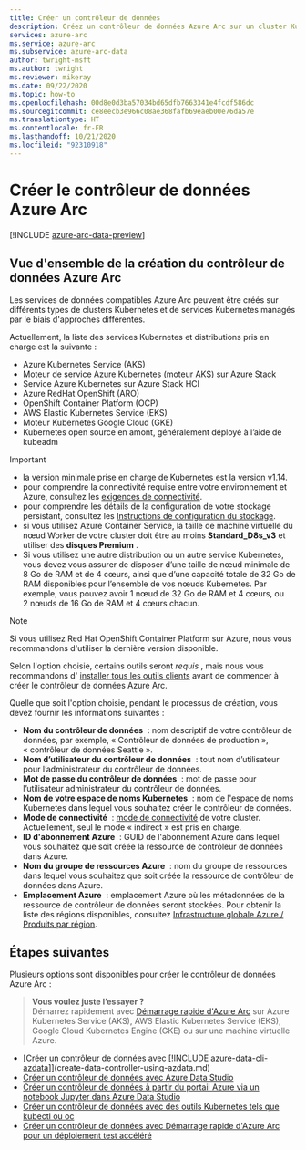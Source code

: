 ```yaml
---
title: Créer un contrôleur de données
description: Créez un contrôleur de données Azure Arc sur un cluster Kubernetes à nœuds multiples standard que vous avez déjà déployé.
services: azure-arc
ms.service: azure-arc
ms.subservice: azure-arc-data
author: twright-msft
ms.author: twright
ms.reviewer: mikeray
ms.date: 09/22/2020
ms.topic: how-to
ms.openlocfilehash: 00d8e0d3ba57034bd65dfb7663341e4fcdf586dc
ms.sourcegitcommit: ce8eecb3e966c08ae368fafb69eaeb00e76da57e
ms.translationtype: HT
ms.contentlocale: fr-FR
ms.lasthandoff: 10/21/2020
ms.locfileid: "92310918"
---
```

# <a name="create-the-azure-arc-data-controller"></a>Créer le contrôleur de données Azure Arc

[!INCLUDE [azure-arc-data-preview](../../../includes/azure-arc-data-preview.md)]

## <a name="overview-of-creating-the-azure-arc-data-controller"></a>Vue d'ensemble de la création du contrôleur de données Azure Arc

Les services de données compatibles Azure Arc peuvent être créés sur différents types de clusters Kubernetes et de services Kubernetes managés par le biais d'approches différentes.

Actuellement, la liste des services Kubernetes et distributions pris en charge est la suivante :

- Azure Kubernetes Service (AKS)
- Moteur de service Azure Kubernetes (moteur AKS) sur Azure Stack
- Service Azure Kubernetes sur Azure Stack HCI
- Azure RedHat OpenShift (ARO)
- OpenShift Container Platform (OCP)
- AWS Elastic Kubernetes Service (EKS)
- Moteur Kubernetes Google Cloud (GKE)
- Kubernetes open source en amont, généralement déployé à l’aide de kubeadm

> [!IMPORTANT]
> * la version minimale prise en charge de Kubernetes est la version v1.14.
> * pour comprendre la connectivité requise entre votre environnement et Azure, consultez les [exigences de connectivité](connectivity.md).
> * pour comprendre les détails de la configuration de votre stockage persistant, consultez les [Instructions de configuration du stockage](storage-configuration.md).
> * si vous utilisez Azure Container Service, la taille de machine virtuelle du nœud Worker de votre cluster doit être au moins **Standard_D8s_v3** et utiliser des **disques Premium** . 
> * Si vous utilisez une autre distribution ou un autre service Kubernetes, vous devez vous assurer de disposer d’une taille de nœud minimale de 8 Go de RAM et de 4 cœurs, ainsi que d’une capacité totale de 32 Go de RAM disponibles pour l’ensemble de vos nœuds Kubernetes. Par exemple, vous pouvez avoir 1 nœud de 32 Go de RAM et 4 cœurs, ou 2 nœuds de 16 Go de RAM et 4 cœurs chacun.

> [!NOTE]
> Si vous utilisez Red Hat OpenShift Container Platform sur Azure, nous vous recommandons d'utiliser la dernière version disponible.

Selon l'option choisie, certains outils seront _requis_ , mais nous vous recommandons d' [installer tous les outils clients](./install-client-tools.md) avant de commencer à créer le contrôleur de données Azure Arc.

Quelle que soit l'option choisie, pendant le processus de création, vous devez fournir les informations suivantes :

- **Nom du contrôleur de données**  : nom descriptif de votre contrôleur de données, par exemple, « Contrôleur de données de production », « contrôleur de données Seattle ».
- **Nom d’utilisateur du contrôleur de données**  : tout nom d’utilisateur pour l’administrateur du contrôleur de données.
- **Mot de passe du contrôleur de données**  : mot de passe pour l’utilisateur administrateur du contrôleur de données.
- **Nom de votre espace de noms Kubernetes**  : nom de l'espace de noms Kubernetes dans lequel vous souhaitez créer le contrôleur de données.
- **Mode de connectivité**  : [mode de connectivité](./connectivity.md) de votre cluster. Actuellement, seul le mode « indirect » est pris en charge.
- **ID d'abonnement Azure**  : GUID de l'abonnement Azure dans lequel vous souhaitez que soit créée la ressource de contrôleur de données dans Azure.
- **Nom du groupe de ressources Azure**  : nom du groupe de ressources dans lequel vous souhaitez que soit créée la ressource de contrôleur de données dans Azure.
- **Emplacement Azure**  : emplacement Azure où les métadonnées de la ressource de contrôleur de données seront stockées. Pour obtenir la liste des régions disponibles, consultez [Infrastructure globale Azure / Produits par région](https://azure.microsoft.com/global-infrastructure/services/?products=azure-arc).

## <a name="next-steps"></a>Étapes suivantes

Plusieurs options sont disponibles pour créer le contrôleur de données Azure Arc :

> **Vous voulez juste l’essayer ?**  
> Démarrez rapidement avec [Démarrage rapide d'Azure Arc](https://github.com/microsoft/azure_arc#azure-arc-enabled-data-services) sur Azure Kubernetes Service (AKS), AWS Elastic Kubernetes Service (EKS), Google Cloud Kubernetes Engine (GKE) ou sur une machine virtuelle Azure.
> 
- [Créer un contrôleur de données avec [!INCLUDE [azure-data-cli-azdata](../../../includes/azure-data-cli-azdata.md)]](create-data-controller-using-azdata.md)
- [Créer un contrôleur de données avec Azure Data Studio](create-data-controller-azure-data-studio.md)
- [Créer un contrôleur de données à partir du portail Azure via un notebook Jupyter dans Azure Data Studio](create-data-controller-resource-in-azure-portal.md)
- [Créer un contrôleur de données avec des outils Kubernetes tels que kubectl ou oc](create-data-controller-using-kubernetes-native-tools.md)
- [Créer un contrôleur de données avec Démarrage rapide d'Azure Arc pour un déploiement test accéléré](https://github.com/microsoft/azure_arc#azure-arc-enabled-data-services)
